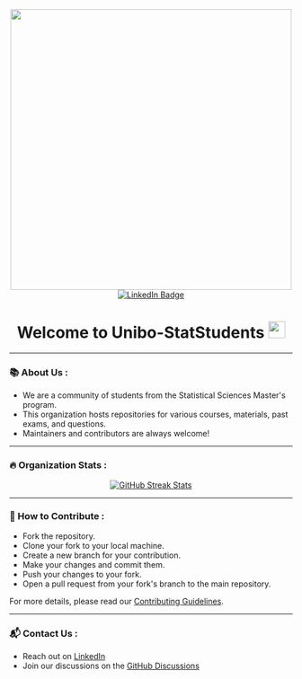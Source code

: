 <div id="header" align="center">
  <img src="https://i.giphy.com/media/v1.Y2lkPTc5MGI3NjExNjdmYTVrMHNsb3YyYXBoaG0xNXZzamZtb3B4OXB5M2ZlMTRpMnN0MyZlcD12MV9pbnRlcm5hbF9naWZfYnlfaWQmY3Q9Zw/9ADoZQgs0tyww/giphy.gif" width="500"/>
</div>

<div id="badges" align="center">
  <a href="https://www.linkedin.com/in/alberto-trashaj-31b26213a/">
    <img src="https://img.shields.io/badge/LinkedIn-blue?style=for-the-badge&logo=linkedin&logoColor=white" alt="LinkedIn Badge"/>
  </a>
</div>

<img src="https://komarev.com/ghpvc/?username=Unibo-StatStudents&style=flat-square&color=blue" alt=""/>

<h1 align="center">
  Welcome to Unibo-StatStudents
  <img src="https://media.giphy.com/media/hvRJCLFzcasrR4ia7z/giphy.gif" width="30px"/>
</h1>

---

### :books: About Us :

- We are a community of students from the Statistical Sciences Master's program.
- This organization hosts repositories for various courses, materials, past exams, and questions.
- Maintainers and contributors are always welcome!

---

### :fire: Organization Stats :

<div align="center">
  <a href="https://git.io/streak-stats">
    <img src="http://github-readme-streak-stats.herokuapp.com?user=Unibo-StatStudents&theme=dark&background=000000" alt="GitHub Streak Stats"/>
  </a>
</div>

<!-- Uncomment and replace with actual username or organization if needed
<div align="center">
  <a href="https://github.com/anuraghazra/github-readme-stats">
    <img src="https://github-readme-stats.vercel.app/api/top-langs/?username=Unibo-StatStudents&layout=compact&theme=vision-friendly-dark" alt="Top Languages"/>
  </a>
</div>
-->

---

### :raised_hands: How to Contribute :

- Fork the repository.
- Clone your fork to your local machine.
- Create a new branch for your contribution.
- Make your changes and commit them.
- Push your changes to your fork.
- Open a pull request from your fork's branch to the main repository.

For more details, please read our [Contributing Guidelines](CONTRIBUTING.md).

---

### :mailbox_with_mail: Contact Us :

- Reach out on [LinkedIn](https://www.linkedin.com/in/alberto-trashaj-31b26213a/)
- Join our discussions on the [GitHub Discussions](https://github.com/orgs/Unibo-StatStudents/discussions)
